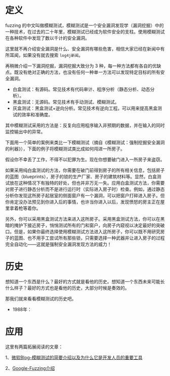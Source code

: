 

# 定义

fuzzing 的中文叫做模糊测试，模糊测试是一个安全漏洞发现学（漏洞挖掘）中的一种技术，在过去的二十年里，模糊测试已经成为软件安全的支柱。使用模糊测试在各种软件中发现了数以千计的安全漏洞。

这里就不再介绍安全漏洞是什么、安全漏洞有哪些危害，相信大家已经在新闻中有所耳闻，如果没有就去搜索 `log4j新闻`。

再稍微介绍一下漏洞挖掘，漏洞挖掘大致分为 3 种，每一种方法都有各自的优缺点。既没有绝对正确的方法，也没有任何一种单一方法可以发现特定目标的所有安全漏洞。
- 白盒测试：有源码。常见技术有代码审计、程序分析（静态分析、动态分析）。
- 黑盒测试：无源码。常见技术有手动测试、模糊测试。
- 灰盒测试：黑盒测试+逆向分析。常见技术有逆向工程。可以用来提高黑盒测试的效率和准确度。

其中模糊测试采用的方法是：反复向应用程序输入非预期的数据，并在输入的同时监控输出中的异常。

下面用一个简单的案例来类比一下模糊测试（摘自《模糊测试：强制挖掘安全漏洞的利器》），下面的例子将模糊测试类比成如何闯进一所房子。

假设你不幸丢了工作，不得不以犯罪为生。现在你想要破门进入一所房子来盗窃。

如果采用纯白盒测试的方法，你需要在破门前得到房子的所有相关信息，包括房子的蓝图（blueprints），房子的锁的生产厂家、房子的建筑材料等。显然，白盒测试放在这种情况下有独特的好处，但也并非万无一失。应用白盒测试方法，你需要对房子进行静态分析而不是进行运行时（实际进入房子时）检查。例如，通过静态分析你发现这所房子起居室的侧面窗户有一个漏洞，可以把窗户打碎进入房子。但你肯定没办法预见到你进入后的事情，也许当你进入以后，发现愤怒的房主正在屋里拿着枪等着你。

另外，你可以采用黑盒测试方法来进入这所房子。采用黑盒测试方法，你可以在黑暗的掩护下接近房子，悄悄测试所有的门和窗户，向房子内窥视以决定最好的突破口。但是，如果你最终选择使用模糊测试方法进入这所房子，你可以既不用研究房子的蓝图、也不用手工尝试所有那些锁，只需要选择一种武器并让进入房子的过程完全自动化——这就是强制安全漏洞发现方法的威力！


# 历史


想知道一个东西是什么？最好的方式就是看他的历史。想知道一个东西未来可能长什么样子？最好的方式也是看他的历史，大部分时候是奏效的。

那我们就来看看模糊测试的历史吧。
- 1988年：


# 应用



这里有两篇拓展阅读的文章：

1、[微软Blog-模糊测试的简要介绍以及为什么它是开发人员的重要工具](https://www.microsoft.com/en-us/research/blog/a-brief-introduction-to-fuzzing-and-why-its-an-important-tool-for-developers/)

2、[Google-Fuzzing介绍](https://github.com/google/fuzzing/blob/master/docs/intro-to-fuzzing.md)